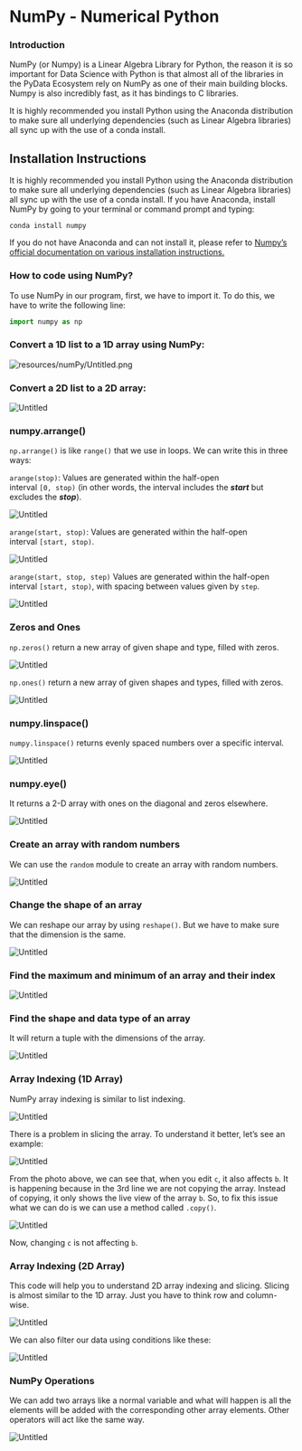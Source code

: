 # NumPy - Numerical Python

### Introduction

NumPy (or Numpy) is a Linear Algebra Library for Python, the reason it is so important for Data Science with Python is that almost all of the libraries in the PyData Ecosystem rely on NumPy as one of their main building blocks. Numpy is also incredibly fast, as it has bindings to C libraries.

It is highly recommended you install Python using the Anaconda distribution to make sure all underlying dependencies (such as Linear Algebra libraries) all sync up with the use of a conda install.

## Installation Instructions

It is highly recommended you install Python using the Anaconda distribution to make sure all underlying dependencies (such as Linear Algebra libraries) all sync up with the use of a conda install. If you have Anaconda, install NumPy by going to your terminal or command prompt and typing:

```
conda install numpy
```

If you do not have Anaconda and can not install it, please refer to [Numpy’s official documentation on various installation instructions.](http://docs.scipy.org/doc/numpy-1.10.1/user/install.html)

### How to code using NumPy?

To use NumPy in our program, first, we have to import it. To do this, we have to write the following line:

```python
import numpy as np
```

### Convert a 1D list to a 1D array using NumPy:

![resources/numPy/Untitled.png](https://github.com/debjotyms/blog-posts/blob/main/Data%20Science%20&%20Machine%20Learning/Data%20Manipulation%20and%20Visualization/resources/numPy/Untitled%201.png?raw=true)

### Convert a 2D list to a 2D array:

![Untitled](resources/numPy/Untitled%201.png)

### numpy.arrange()

`np.arrange()` is like `range()` that we use in loops. We can write this in three ways:

`arange(stop)`: Values are generated within the half-open interval `[0, stop)` (in other words, the interval includes the ***start*** but excludes the ***stop***).

![Untitled](resources/numPy/Untitled%202.png)

`arange(start, stop)`: Values are generated within the half-open interval `[start, stop)`.

![Untitled](resources/numPy/Untitled%203.png)

`arange(start, stop, step)` Values are generated within the half-open interval `[start, stop)`, with spacing between values given by `step`.

![Untitled](resources/numPy/Untitled%204.png)

### Zeros and Ones

`np.zeros()` return a new array of given shape and type, filled with zeros.

![Untitled](resources/numPy/Untitled%205.png)

`np.ones()` return a new array of given shapes and types, filled with zeros.

![Untitled](resources/numPy/Untitled%206.png)

### **numpy.linspace()**

`numpy.linspace()` returns evenly spaced numbers over a specific interval. 

![Untitled](resources/numPy/Untitled%207.png)

### numpy.eye()

It returns a 2-D array with ones on the diagonal and zeros elsewhere.

![Untitled](resources/numPy/Untitled%208.png)

### Create an array with random numbers

We can use the `random` module to create an array with random numbers.

![Untitled](resources/numPy/Untitled%209.png)

### Change the shape of an array

We can reshape our array by using `reshape()`. But we have to make sure that the dimension is the same.

![Untitled](resources/numPy/Untitled%2010.png)

### Find the maximum and minimum of an array and their index

![Untitled](resources/numPy/Untitled%2011.png)

### Find the shape and data type of an array

It will return a tuple with the dimensions of the array.

![Untitled](resources/numPy/Untitled%2012.png)

### Array Indexing (1D Array)

NumPy array indexing is similar to list indexing.

![Untitled](resources/numPy/Untitled%2013.png)

There is a problem in slicing the array. To understand it better, let’s see an example:

![Untitled](resources/numPy/Untitled%2014.png)

From the photo above, we can see that, when you edit `c`, it also affects `b`. It is happening because in the 3rd line we are not copying the array. Instead of copying, it only shows the live view of the array `b`. So, to fix this issue what we can do is we can use a method called `.copy()`.

![Untitled](resources/numPy/Untitled%2015.png)

Now, changing `c` is not affecting `b`. 

### Array Indexing (2D Array)

This code will help you to understand 2D array indexing and slicing. Slicing is almost similar to the 1D array. Just you have to think row and column-wise.

![Untitled](resources/numPy/Untitled%2016.png)

We can also filter our data using conditions like these:

![Untitled](resources/numPy/Untitled%2017.png)

### NumPy Operations

We can add two arrays like a normal variable and what will happen is all the elements will be added with the corresponding other array elements. Other operators will act like the same way.

![Untitled](resources/numPy/Untitled%2018.png)
